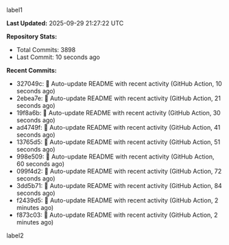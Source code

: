 
label1 
<!-- ACTIVITY_START -->
**Last Updated:** 2025-09-29 21:27:22 UTC

**Repository Stats:**
- Total Commits: 3898
- Last Commit: 10 seconds ago

**Recent Commits:**
- 327049c: 🤖 Auto-update README with recent activity (GitHub Action, 10 seconds ago)
- 2ebea7e: 🤖 Auto-update README with recent activity (GitHub Action, 21 seconds ago)
- 19f8a6b: 🤖 Auto-update README with recent activity (GitHub Action, 30 seconds ago)
- ad4749f: 🤖 Auto-update README with recent activity (GitHub Action, 41 seconds ago)
- 13765d5: 🤖 Auto-update README with recent activity (GitHub Action, 51 seconds ago)
- 998e509: 🤖 Auto-update README with recent activity (GitHub Action, 60 seconds ago)
- 099f4d2: 🤖 Auto-update README with recent activity (GitHub Action, 72 seconds ago)
- 3dd5b71: 🤖 Auto-update README with recent activity (GitHub Action, 84 seconds ago)
- f2439d5: 🤖 Auto-update README with recent activity (GitHub Action, 2 minutes ago)
- f873c03: 🤖 Auto-update README with recent activity (GitHub Action, 2 minutes ago)
<!-- ACTIVITY_END -->

label2

